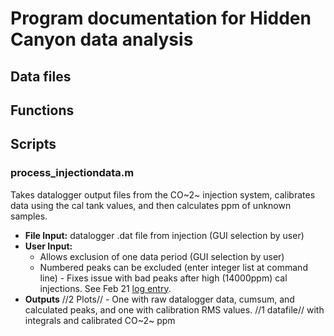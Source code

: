 # Program documentation for Hidden Canyon data analysis

## Data files

## Functions

## Scripts

### process_injectiondata.m

Takes datalogger output files from the CO~2~ injection system,
calibrates data using the cal tank values, and then calculates ppm of
unknown samples.

* **File Input:** datalogger .dat file from injection (GUI selection by user)
* **User Input:** 
  * Allows exclusion of one data period (GUI selection by user)
  * Numbered peaks can be excluded (enter integer list at command line) - Fixes issue with bad peaks after high (14000ppm) cal injections. See Feb 21 [log entry](hc_analysislog_1.md).
* **Outputs** //2 Plots// - One with raw datalogger data, cumsum, and calculated peaks, and one with calibration RMS values. //1 datafile// with integrals and calibrated CO~2~ ppm
